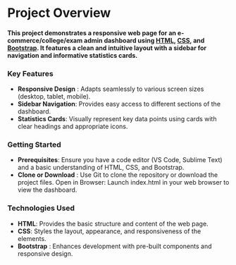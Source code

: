 # Project Overview

#### This project demonstrates a responsive web page for an e-commerce/college/exam admin dashboard using [HTML](https://www.w3schools.com/html/), [CSS](https://www.w3schools.com/css/), and [Bootstrap](https://getbootstrap.com/docs/5.3/getting-started/introduction/). It features a clean and intuitive layout with a sidebar for navigation and informative statistics cards.

### Key Features

- **Responsive Design** : Adapts seamlessly to various screen sizes (desktop, tablet, mobile).
- **Sidebar Navigation**: Provides easy access to different sections of the dashboard.
- **Statistics Cards**: Visually represent key data points using cards with clear headings and appropriate icons.

### Getting Started

- **Prerequisites**: Ensure you have a code editor (VS Code, Sublime Text) and a basic understanding of HTML, CSS, and Bootstrap.
- **Clone or Download** : Use Git to clone the repository or download the project files.
  Open in Browser: Launch index.html in your web browser to view the dashboard.

### Technologies Used

- **HTML**: Provides the basic structure and content of the web page.
- **CSS**: Styles the layout, appearance, and responsiveness of the elements.
- **Bootstrap** : Enhances development with pre-built components and responsive design.
